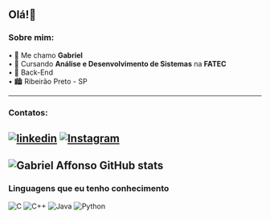 ## Olá!👋
### Sobre mim:

  • 🫡 Me chamo **Gabriel**<br>
  • 📒 Cursando **Análise e Desenvolvimento de Sistemas** na **FATEC**<br>
  • 💼 Back-End</strong><br>
  • 🏙️ Ribeirão Preto - SP<br>
  
---
### Contatos: 
[![linkedin](https://img.shields.io/badge/LinkedIn-0077B5?style=for-the-badge&logo=linkedin&logoColor=white)](https://www.linkedin.com/in/gabriel-affonso-lorenz-barboza-080939335/)
[![Instagram](https://img.shields.io/badge/Instagram-E4405F?style=for-the-badge&logo=instagram&logoColor=white)](https://www.instagram.com/gabriel.affonsok/)
---
![Gabriel Affonso GitHub stats](https://github-readme-stats.vercel.app/api?username=gabrielaffonsolb&show_icons=true&theme=radical)
---

### Linguagens que eu tenho conhecimento

![C](https://img.shields.io/badge/c-%2300599C.svg?style=for-the-badge&logo=c&logoColor=white) 
![C++](https://img.shields.io/badge/c++-%2300599C.svg?style=for-the-badge&logo=c%2B%2B&logoColor=white) 
![Java](https://img.shields.io/badge/java-%23ED8B00.svg?style=for-the-badge&logo=openjdk&logoColor=white) 
![Python](https://img.shields.io/badge/python-3670A0?style=for-the-badge&logo=python&logoColor=ffdd54)
